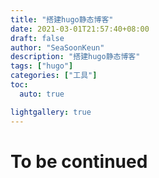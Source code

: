 ```yaml
---
title: "搭建hugo静态博客"
date: 2021-03-01T21:57:40+08:00
draft: false
author: "SeaSoonKeun"
description: "搭建hugo静态博客"
tags: ["hugo"]
categories: ["工具"]
toc:
  auto: true

lightgallery: true
---
```

# To be continued